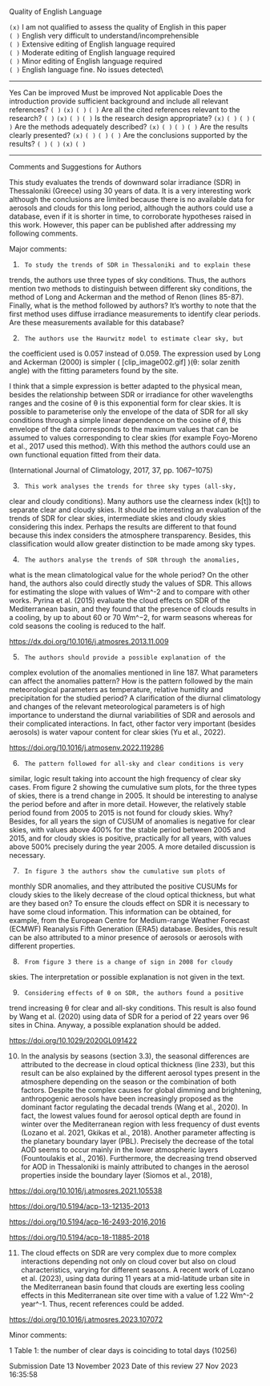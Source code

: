 
Quality of English Language

` (x) ` I am not qualified to assess the quality of English in this paper\
` ( ) ` English very difficult to understand/incomprehensible\
` ( ) ` Extensive editing of English language required\
` ( ) ` Moderate editing of English language required\
` ( ) ` Minor editing of English language required\
` ( ) ` English language fine. No issues detected\


------------------------------------------------------------------------------------------ ------- ----------------- ------------------ ----------------
Yes     Can be improved   Must be improved   Not applicable
Does the introduction provide sufficient background and include all relevant references?   `( )`   `(x)`             `( )`              `( )`
Are all the cited references relevant to the research?                                     `( )`   `(x)`             `( )`              `( )`
Is the research design appropriate?                                                        `(x)`   `( )`             `( )`              `( )`
Are the methods adequately described?                                                      `(x)`   `( )`             `( )`              `( )`
Are the results clearly presented?                                                         `(x)`   `( )`             `( )`              `( )`
Are the conclusions supported by the results?                                              `( )`   `( )`             `(x)`              `( )`
------------------------------------------------------------------------------------------ ------- ----------------- ------------------ ----------------

Comments and Suggestions for Authors

This study evaluates the trends of downward solar irradiance (SDR) in
Thessaloniki (Greece) using 30 years of data. It is a very interesting
work although the conclusions are limited because there is no available
data for aerosols and clouds for this long period, although the authors
could use a database, even if it is shorter in time, to corroborate
hypotheses raised in this work. However, this paper can be published
after addressing my following comments.


Major comments:


1.      To study the trends of SDR in Thessaloniki and to explain these
trends, the authors use three types of sky conditions. Thus, the
authors mention two methods to distinguish between different sky
conditions, the method of Long and Ackerman and the method of Renon
(lines 85-87). Finally, what is the method followed by authors? It’s
worthy to note that the first method uses diffuse irradiance
measurements to identify clear periods. Are these measurements
available for this database?


2.      The authors use the Haurwitz model to estimate clear sky, but
the coefficient used is 0.057 instead of 0.059. The expression used by
Long and Ackerman (2000) is simpler ( [clip_image002.gif]  )(θ: solar
zenith angle) with the fitting parameters found by the site.

I think that a simple expression is better adapted to the physical
mean, besides the relationship between SDR or irradiance for other
wavelengths ranges and the cosine of θ is this exponential form for
clear skies. It is possible to parameterise only the envelope of the
data of SDR for all sky conditions through a simple linear dependence
on the cosine of 𝜃, this envelope of the data corresponds to the
maximum values that can be assumed to values corresponding to clear
skies (for example Foyo-Moreno et al., 2017 used this method). With
this method the authors could use an own functional equation fitted
from their data.


(International Journal of Climatology, 2017, 37, pp. 1067–1075)


3.      This work analyses the trends for three sky types (all-sky,
clear and cloudy conditions).  Many authors use the clearness index
(k[t]) to separate clear and cloudy skies. It should be interesting an
evaluation of the trends of SDR for clear skies, intermediate skies and
cloudy skies considering this index. Perhaps the results are different
to that found because this index considers the atmosphere transparency.
Besides, this classification would allow greater distinction to be made
among sky types.


4.      The authors analyse the trends of SDR through the anomalies,
what is the mean climatological value for the whole period? On the
other hand, the authors also could directly study the values of SDR.
This allows for estimating the slope with values of Wm^-2 and to
compare with other works. Pyrina et al. (2015) evaluate the cloud
effects on SDR of the Mediterranean basin, and they found that the
presence of clouds results in a cooling, by up to about 60 or 70 Wm^−2,
for warm seasons whereas for cold seasons the cooling is reduced to the
half.



https://dx.doi.org/10.1016/j.atmosres.2013.11.009


5.      The authors should provide a possible explanation of the
complex evolution of the anomalies mentioned in line 187. What
parameters can affect the anomalies pattern? How is the pattern
followed by the main meteorological parameters as temperature, relative
humidity and precipitation for the studied period? A clarification of
the diurnal climatology and changes of the relevant meteorological
parameters is of high importance to understand the diurnal
variabilities of SDR and aerosols and their complicated interactions.
In fact, other factor very important (besides aerosols) is water vapour
content for clear skies (Yu et al., 2022).


https://doi.org/10.1016/j.atmosenv.2022.119286


6.      The pattern followed for all-sky and clear conditions is very
similar, logic result taking into account the high frequency of clear
sky cases. From figure 2 showing the cumulative sum plots, for the
three types of skies, there is a trend change in 2005. It should be
interesting to analyse the period before and after in more detail.
However, the relatively stable period found from 2005 to 2015 is not
found for cloudy skies. Why? Besides, for all years the sign of CUSUM
of anomalies is negative for clear skies, with values above 400% for
the stable period between 2005 and 2015, and for cloudy skies is
positive, practically for all years, with values above 500% precisely
during the year 2005. A more detailed discussion is necessary.


7.      In figure 3 the authors show the cumulative sum plots of
monthly SDR anomalies, and they attributed the positive CUSUMs for
cloudy skies to the likely decrease of the cloud optical thickness, but
what are they based on? To ensure the clouds effect on SDR it is
necessary to have some cloud information. This information can be
obtained, for example, from the European Centre for Medium-range
Weather Forecast (ECMWF) Reanalysis Fifth Generation (ERA5) database.
Besides, this result can be also attributed to a minor presence of
aerosols or aerosols with different properties.


8.      From figure 3 there is a change of sign in 2008 for cloudy
skies. The interpretation or possible explanation is not given in the
text.


9.      Considering effects of θ on SDR, the authors found a positive
trend increasing θ for clear and all-sky conditions. This result is
also found by Wang et al. (2020) using data of SDR for a period of 22
years over 96 sites in China. Anyway, a possible explanation should be
added.


https://doi.org/10.1029/2020GL091422


10.  In the analysis by seasons (section 3.3), the seasonal differences
are attributed to the decrease in cloud optical thickness (line 233),
but this result can be also explained by the different aerosol types
present in the atmosphere depending on the season or the combination of
both factors. Despite the complex causes for global dimming and
brightening, anthropogenic aerosols have been increasingly proposed as
the dominant factor regulating the decadal trends (Wang et al., 2020).
In fact, the lowest values found for aerosol optical depth are found in
winter over the Mediterranean region with less frequency of dust events
(Lozano et al. 2021, Gkikas et al., 2018). Another parameter affecting
is the planetary boundary layer (PBL). Precisely the decrease of the
total AOD seems to occur mainly in the lower atmospheric layers
(Fountoulakis et al., 2016). Furthermore, the decreasing trend observed
for AOD in Thessaloniki is mainly attributed to changes in the aerosol
properties inside the boundary layer (Siomos et al., 2018),


https://doi.org/10.1016/j.atmosres.2021.105538

https://doi.org/10.5194/acp-13-12135-2013

https://doi.org/10.5194/acp-16-2493-2016,2016

https://doi.org/10.5194/acp-18-11885-2018



11.  The cloud effects on SDR are very complex due to more complex
interactions depending not only on cloud cover but also on cloud
characteristics, varying for different seasons. A recent work of Lozano
et al. (2023), using data during 11 years at a mid-latitude urban site
in the Mediterranean basin found that clouds are exerting less cooling
effects in this Mediterranean site over time with a value of 1.22 Wm^-2
year^-1. Thus, recent references could be added.


https://doi.org/10.1016/j.atmosres.2023.107072


Minor comments:

1          Table 1: the number of clear days is coinciding to total
days (10256)



Submission Date
13 November 2023
Date of this review
27 Nov 2023 16:35:58


